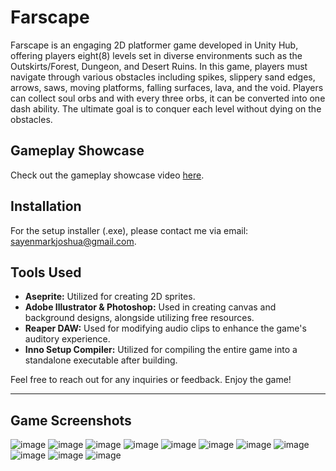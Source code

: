 # Farscape

Farscape is an engaging 2D platformer game developed in Unity Hub, offering players eight(8) levels set in diverse environments such as the Outskirts/Forest, Dungeon, and Desert Ruins. In this game, players must navigate through various obstacles including spikes, slippery sand edges, arrows, saws, moving platforms, falling surfaces, lava, and the void. Players can collect soul orbs and with every three orbs, it can be converted into one dash ability. The ultimate goal is to conquer each level without dying on the obstacles.
## Gameplay Showcase

Check out the gameplay showcase video [here](https://youtu.be/39qTBprcWBY).

## Installation

For the setup installer (.exe), please contact me via email: [sayenmarkjoshua@gmail.com](mailto:sayenmarkjoshua@gmail.com).

## Tools Used

- **Aseprite:** Utilized for creating 2D sprites.
- **Adobe Illustrator & Photoshop:** Used in creating canvas and background designs, alongside utilizing free resources.
- **Reaper DAW:** Used for modifying audio clips to enhance the game's auditory experience.
- **Inno Setup Compiler:** Utilized for compiling the entire game into a standalone executable after building.

Feel free to reach out for any inquiries or feedback. Enjoy the game!

---
## Game Screenshots
![image](https://github.com/Jsh-Syn/Farscape-Game/assets/157363386/3a0a390b-5570-49af-96d7-a58e40c47609)
![image](https://github.com/Jsh-Syn/Farscape-Game/assets/157363386/84aa8826-bb5a-48f4-b89c-93ed3a6584af)
![image](https://github.com/Jsh-Syn/Farscape-Game/assets/157363386/e5dd80a1-c1dc-4e58-ab99-22f416b1b2b2)
![image](https://github.com/Jsh-Syn/Farscape-Game/assets/157363386/0e84f717-2a5e-4d07-9d97-649a342e6aeb)
![image](https://github.com/Jsh-Syn/Farscape-Game/assets/157363386/a421f1dd-19fd-4717-be42-ef70b0fc431d)
![image](https://github.com/Jsh-Syn/Farscape-Game/assets/157363386/8ed274be-7a7b-43f8-9055-e8d966f777d9)
![image](https://github.com/Jsh-Syn/Farscape-Game/assets/157363386/086a783a-7911-4bb8-8d7f-aacdeb7dc998)
![image](https://github.com/Jsh-Syn/Farscape-Game/assets/157363386/195b79ef-542a-42d6-877b-ba18630114d2)
![image](https://github.com/Jsh-Syn/Farscape-Game/assets/157363386/6eee60dd-d0e6-4526-bb22-5a750593e6a8)
![image](https://github.com/Jsh-Syn/Farscape-Game/assets/157363386/cca91f19-c972-474f-bc53-8f4ec01c34d5)
![image](https://github.com/Jsh-Syn/Farscape-Game/assets/157363386/477d9963-57c3-4100-a6e3-600876a9a533)
